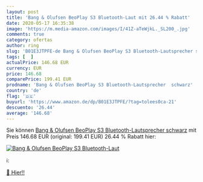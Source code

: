 ```yaml
---
layout: post
title: 'Bang & Olufsen BeoPlay S3 Bluetooth-Laut mit 26.44 % Rabatt'
date: 2020-05-17 16:35:38
image: 'https://m.media-amazon.com/images/I/41Z-aTeWjkL._SL200_.jpg'
comments: true
category: ofertas
author: ring
slug: 'B01E3JTPFE-de Bang & Olufsen BeoPlay S3 Bluetooth-Lautsprecher schwarz'
tags: [  ]
actualPrice: 146.68 EUR
currency: EUR
price: 146.68
comparePrice: 199.41 EUR
prodname: 'Bang & Olufsen BeoPlay S3 Bluetooth-Lautsprecher  schwarz'
country: 'de'
flag: '🇩🇪'
buyurl: 'https://www.amazon.de/dp/B01E3JTPFE/?tag=tolees0ca-21'
descuento: '26.44'
average: '146.68'
---
```


Sie können [Bang & Olufsen BeoPlay S3 Bluetooth-Lautsprecher  schwarz](https://www.amazon.de/dp/B01E3JTPFE/?tag=tolees0ca-21) mit Preis 146.68 EUR (original: 199.41 EUR) 26.44 % Rabatt hier:

[![Bang & Olufsen BeoPlay S3 Bluetooth-Laut](https://m.media-amazon.com/images/I/41Z-aTeWjkL._SL200_.jpg)](https://www.amazon.de/dp/B01E3JTPFE/?tag=tolees0ca-21)

ℹ️:


[🛒 Hier!!](https://www.amazon.de/dp/B01E3JTPFE/?tag=tolees0ca-21)
